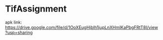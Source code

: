 # TifAssignment

apk link: https://drive.google.com/file/d/1OoXEugHjblh1jupLnXHmIKaPbgFRtT8I/view?usp=sharing
